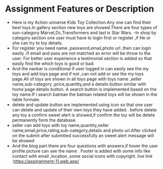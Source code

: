 # Assignment Features or Description
- Here is my Action universe Kids  Toy Collection.Any one can find their best toys.In gallery section new toys are showed.There are four types of sun-category Marvel,Dc,Transformers and last is Star Wars.
-In shop by category section one user must have to login first or register ,if He or she can try to toy details.
- For register you need name ,password,email,photo url ,then can login easily .If email and pass are not matched an error will be throw to the user. For better user experience a testimonial section is added so that easily find the which toys is good or bad.
- And the navbar is conditional if user logged in can easily see the my toys and add toys page and if not ,can not add or see the  my toys page.All of toys are shown in all toys page with toys name ,seller name,sub-category ,price,quantity,and a details button similar with home page details button.
A search button is implemented based on the toy name.If i search batman the batman related toys will be shown in the table formate.
- delete and update button are implemented using icon so that one user can delete and update of their own toys they have added .
before delete any toy a confirm sweet alert is showed,if confirm the toy will be delete permanently form the database.
- seller can add toys with toy name,quantity,seller name,email,price,rating,sub-category,details and photo url.After clicked on the submit after submitted successfully an sweet alert message will be showed
- And the blog part there are four questions with answers.if  hover the user profile picture can see the name . Footer is added with some info like contact with email ,location ,some social icons with copyright.
live link :https://assingnment-11.web.app/
